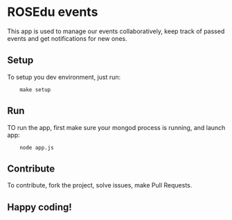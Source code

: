 # ROSEdu events
This app is used to manage our events collaboratively, keep track of passed
events and get notifications for new ones.

## Setup
To setup you dev environment, just run:

        make setup

## Run
TO run the app, first make sure your mongod process is running, and launch app:

        node app.js

## Contribute
To contribute, fork the project, solve issues, make Pull Requests.

## Happy coding!
